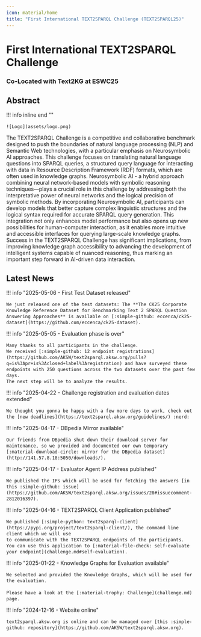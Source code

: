 ```yaml
---
icon: material/home
title: "First International TEXT2SPARQL Challenge (TEXT2SPARQL25)"
---
```

<!-- markdownlint-disable MD012 MD013 MD024 MD033 -->
# First International TEXT2SPARQL Challenge

### Co-Located with Text2KG at ESWC25

## Abstract

!!! info inline end ""

    ![Logo](assets/logo.png)

The TEXT2SPARQL Challenge is a competitive and collaborative benchmark designed to push the boundaries of natural language processing (NLP) and Semantic Web technologies, with a particular emphasis on Neurosymbolic AI approaches.
This challenge focuses on translating natural language questions into SPARQL queries, a structured query language for interacting with data in Resource Description Framework (RDF) formats, which are often used in knowledge graphs.
Neurosymbolic AI - a hybrid approach combining neural network-based models with symbolic reasoning techniques—plays a crucial role in this challenge by addressing both the interpretative power of neural networks and the logical precision of symbolic methods.
By incorporating Neurosymbolic AI, participants can develop models that better capture complex linguistic structures and the logical syntax required for accurate SPARQL query generation.
This integration not only enhances model performance but also opens up new possibilities for human-computer interaction, as it enables more intuitive and accessible interfaces for querying large-scale knowledge graphs.
Success in the TEXT2SPARQL Challenge has significant implications, from improving knowledge graph accessibility to advancing the development of intelligent systems capable of nuanced reasoning, thus marking an important step forward in AI-driven data interaction.

## Latest News

!!! info "2025-05-06 - First Test Dataset released"

    We just released one of the test datasets: The **The CK25 Corporate Knowledge Reference Dataset for Benchmarking Text 2 SPARQL Question Answering Approaches** is available on [:simple-github: eccenca/ck25-dataset](https://github.com/eccenca/ck25-dataset).

!!! info "2025-05-05 - Evaluation phase is over"

    Many thanks to all participants in the challenge.
    We received [:simple-github: 12 endpoint registrations](https://github.com/AKSW/text2sparql.aksw.org/pulls?q=is%3Apr+is%3Aclosed+label%3Aregistration) and have surveyed these endpoints with 250 questions across the two datasets over the past few days.
    The next step will be to analyze the results.

!!! info "2025-04-22 - Challenge registration and evaluation dates extended"

    We thought you gonna be happy with a few more days to work, check out the [new deadlines](https://text2sparql.aksw.org/guidelines/) :nerd:

!!! info "2025-04-17 - DBpedia Mirror available"

    Our friends from DBpedia shut down their download server for maintenance, so we provided and documented our own temporary [:material-download-circle: mirror for the DBpedia dataset](http://141.57.8.18:5050/downloads/).

!!! info "2025-04-17 - Evaluator Agent IP Address published"

    We published the IPs which will be used for fetching the answers [in this :simple-github: issue](https://github.com/AKSW/text2sparql.aksw.org/issues/28#issuecomment-2812016397).

!!! info "2025-04-16 - TEXT2SPARQL Client Application published"

    We published [:simple-python: text2sparql-client](https://pypi.org/project/text2sparql-client/), the command line client which we will use
    to communicate with the TEXT2SPARQL endpoints of the participants.
    You can use this application to [:material-file-check: self-evaluate your endpoint](challenge.md#self-evaluation).

!!! info "2025-01-22 - Knowledge Graphs for Evaluation available"

    We selected and provided the Knowledge Graphs, which will be used for the evaluation.

    Please have a look at the [:material-trophy: Challenge](challenge.md) page.

!!! info "2024-12-16 - Website online"

    text2sparql.aksw.org is online and can be managed over [this :simple-github: repository](https://github.com/AKSW/text2sparql.aksw.org).

